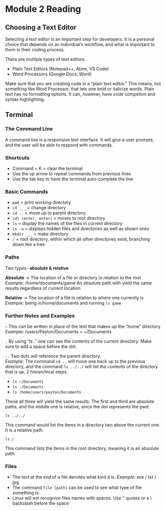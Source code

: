 # Module 2 Reading

## Choosing a Text Editor

Selecting a text editor is an important step for developers. It is a personal choice that depends on an individual’s workflow, and what is important to them in their coding process. 

There are multiple types of text editors. 

* Plain Text Editors (Notepad++, Atom, VS Code)
* Word Processors (Google Docs, Word)

Make sure that you are creating code in a “plain text editor.” This means, not something like Word Processor, that lets one bold or italicize words. Plain text has no formatting options. It can, however, have code competion and syntax highlighting. 

## Terminal

### The Command Line
A command line is a responsive text interface. It will give a user prompts, and the user will be able to respond with commands.

### Shortcuts
-	Command + K = clear the terminal
-	Use the up arrow to repeat commands from previous lines
-	Use the tab key to have the terminal auto-complete the line

### Basic Commands
* ```pwd``` = print working directory
* ```cd ___``` = change directory
* ```cd ..``` = move up to parent directory
* ```cd\ (enter, enter)``` = moves to root directory
* ```ls``` = display the names of the files in current directory
* ```ls -a``` = displays hidden files and directories as well as shown ones
* ```mkdir ___``` = make directory
* ```/``` = root directory, within which all other directories exist, branching down like a tree

### Paths

Two types- **absolute & relative**

**Absolute** -> The location of a file or directory in relation to the root 
	*Example*: /home/documents/game
An absolute path with yield the same results regardless of current location

**Relative** -> The location of a file in relation to where one currently is
	*Example*: being in/home/documents and running `ls game`

### Further Notes and Examples

```~``` This can be written in place of the text that makes up the “home” directory    
*Example*: /users/Peyton/Documents = ~/Documents

```.``` By using “ls .” one can see the contents of the current directory. Make sure to add a space before the dot. 

```..``` Two dots will reference the parent directory.  
*Example*: The command `cd ..` will move one back up to the previous directory, and the command `ls ../../` will list the contents of the directory that is up, 2 hierarchical steps. 

* ```ls ~/Documents```
* ```ls ./Documents```
* ```ls /home/users/peyton/Documents```

These all three will yield the same results. The first and third are absolute paths, and the middle one is relative, since the dot represents the pwd.

```ls ../../```

This command would list the items in a directory two above the current one. It is a relative path. 

```ls /``` 

This command lists the items in the root directory, meaning it is an absolute path. 

### Files

* The text at the end of a file denotes what kind it is.
*Example*: exe / txt / jpg 
* The command `file [path]` can be used to see what type of file something is.  
* Linux will not recognize files names with spaces. Use ‘’ quotes or a \ backslash before the space



